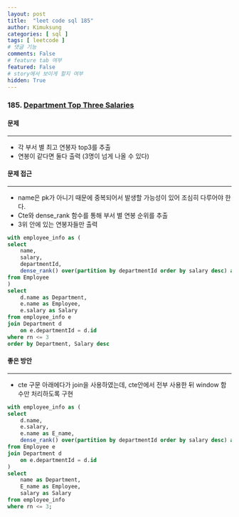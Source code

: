```yaml
---
layout: post
title:  "leet code sql 185"
author: Kimuksung
categories: [ sql ]
tags: [ leetcode ]
# 댓글 기능
comments: False
# feature tab 여부
featured: False
# story에서 보이게 할지 여부
hidden: True
---
```


### 185. **[Department Top Three Salaries](https://leetcode.com/problems/department-top-three-salaries/)**

#### 문제
---
- 각 부서 별 최고 연봉자 top3를 추출
- 연봉이 같다면 둘다 출력 (3명이 넘게 나올 수 있다)

#### 문제 접근
---
- name은 pk가 아니기 때문에 중복되어서 발생할 가능성이 있어 조심히 다루어야 한다.
- Cte와 dense_rank 함수를 통해 부서 별 연봉 순위를 추출
- 3위 안에 있는 연봉자들만 출력

```sql
with employee_info as (
select 
    name,
    salary,
    departmentId,
    dense_rank() over(partition by departmentId order by salary desc) as rn
from Employee
)
select 
    d.name as Department,
    e.name as Employee,
    e.salary as Salary
from employee_info e
join Department d
    on e.departmentId = d.id
where rn <= 3
order by Department, Salary desc
```

#### 좋은 방안
---
- cte 구문 아래에다가 join을 사용하였는데, cte안에서 전부 사용한 뒤 window 함수만 처리하도록 구현

```sql
with employee_info as (
select 
    d.name,
    e.salary,
    e.name as E_name,
    dense_rank() over(partition by departmentId order by salary desc) as rn
from Employee e
join Department d
    on e.departmentId = d.id
)
select 
    name as Department,
    E_name as Employee,
    salary as Salary
from employee_info
where rn <= 3;
```